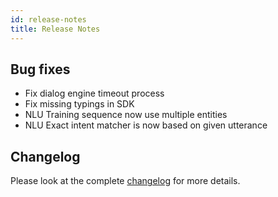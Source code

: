 ```yaml
---
id: release-notes
title: Release Notes
---
```


## Bug fixes

- Fix dialog engine timeout process
- Fix missing typings in SDK
- NLU Training sequence now use multiple entities
- NLU Exact intent matcher is now based on given utterance

## Changelog

Please look at the complete [changelog](https://github.com/botpress/botpress/blob/master/CHANGELOG.md) for more details.
